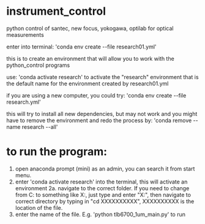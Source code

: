 # instrument_control
python control of santec, new focus, yokogawa, optilab for optical measurements

enter into terminal:
'conda env create --file research01.yml'

this is to create an environment that will allow you to work with the python_control programs

use:
'conda activate research'
to activate the "research" environment that is the default name for the environment created by research01.yml

if you are using a new computer, you could try:
'conda env create --file research.yml'

this will try to install all new dependencies, but may not work and you might have to remove the environment
and redo the process by:
'conda remove --name research --all'


# to run the program:

1. open anaconda prompt (mini) as an admin, you can search it from start menu.
2. enter 'conda activate research' into the terminal, this will activate an environment
2a. navigate to the correct folder.  If you need to change from C: to something like X:, 
	just type and enter "X:", then navigate to correct directory by typing in "cd XXXXXXXXXX",
	XXXXXXXXXX is the location of the file.
3. enter the name of the file.  E.g. 'python tlb6700_1um_main.py' to run
